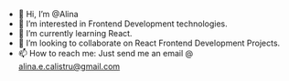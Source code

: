 - 👋 Hi, I’m @Alina
- 👀 I’m interested in Frontend Development technologies.
- 🌱 I’m currently learning React.
- 💞️ I’m looking to collaborate on React Frontend Development Projects. 
- 📫 How to reach me: Just send me an email @ alina.e.calistru@gmail.com
<!---
AlinaCalistru/AlinaCalistru is a ✨ special ✨ repository because its `README.md` (this file) appears on your GitHub profile.
You can click the Preview link to take a look at your changes.
--->
